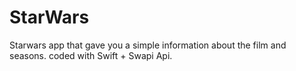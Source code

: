 # StarWars
Starwars app that gave you a simple information about the film and seasons. coded with Swift + Swapi Api. 
